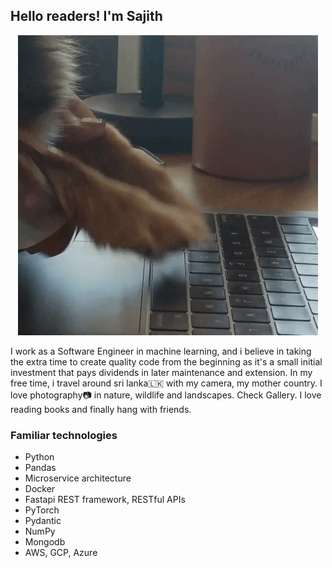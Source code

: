 ## Hello readers! I'm Sajith

<p align="center">
  <img src="https://github.com/sajithdherath/sajithdherath/blob/master/giphy.gif">
</p>

I work as a Software Engineer in machine learning, and i believe in taking the extra time to create quality code from the beginning as it's a small initial investment that pays dividends in later maintenance and extension.
In my free time, i travel around sri lanka🇱🇰 with my camera, my mother country. I love photography📷 in nature, wildlife and landscapes. Check Gallery. I love reading books and finally hang with friends.


### Familiar technologies

- Python
- Pandas
- Microservice architecture
- Docker
- Fastapi REST framework, RESTful APIs
- PyTorch
- Pydantic
- NumPy
- Mongodb
- AWS, GCP, Azure
